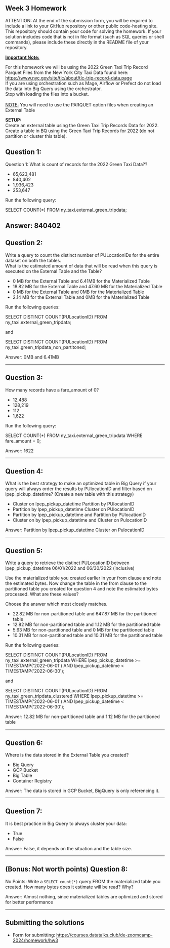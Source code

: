 ﻿## Week 3 Homework
ATTENTION: At the end of the submission form, you will be required to include a link to your GitHub repository or other public code-hosting site. This repository should contain your code for solving the homework. If your solution includes code that is not in file format (such as SQL queries or shell commands), please include these directly in the README file of your repository.

<b><u>Important Note:</b></u> <p> For this homework we will be using the 2022 Green Taxi Trip Record Parquet Files from the New York
City Taxi Data found here: </br> https://www.nyc.gov/site/tlc/about/tlc-trip-record-data.page </br>
If you are using orchestration such as Mage, Airflow or Prefect do not load the data into Big Query using the orchestrator.</br> 
Stop with loading the files into a bucket. </br></br>
<u>NOTE:</u> You will need to use the PARQUET option files when creating an External Table</br>

<b>SETUP:</b></br>
Create an external table using the Green Taxi Trip Records Data for 2022. </br>
Create a table in BQ using the Green Taxi Trip Records for 2022 (do not partition or cluster this table). </br>
</p>

## Question 1:
Question 1: What is count of records for the 2022 Green Taxi Data??
- 65,623,481
- 840,402
- 1,936,423
- 253,647

Run the following query:

SELECT COUNT(*)
FROM ny_taxi.external_green_tripdata;

Answer: 840402
-----------------------------------------------------------------------------

## Question 2:
Write a query to count the distinct number of PULocationIDs for the entire dataset on both the tables.</br> 
What is the estimated amount of data that will be read when this query is executed on the External Table and the Table?

- 0 MB for the External Table and 6.41MB for the Materialized Table
- 18.82 MB for the External Table and 47.60 MB for the Materialized Table
- 0 MB for the External Table and 0MB for the Materialized Table
- 2.14 MB for the External Table and 0MB for the Materialized Table

Run the following queries:

SELECT DISTINCT COUNT(PULocationID)
FROM ny_taxi.external_green_tripdata;

and

SELECT DISTINCT COUNT(PULocationID)
FROM ny_taxi.green_tripdata_non_partitoned;

Answer: 0MB and 6.41MB

-----------------------------------------------------------------------------



## Question 3:
How many records have a fare_amount of 0?
- 12,488
- 128,219
- 112
- 1,622

Run the following query:

SELECT COUNT(*)
FROM ny_taxi.external_green_tripdata
WHERE fare_amount = 0;

Answer: 1622

-----------------------------------------------------------------------------

## Question 4:
What is the best strategy to make an optimized table in Big Query if your query will always order the results by PUlocationID and filter based on lpep_pickup_datetime? (Create a new table with this strategy)
- Cluster on lpep_pickup_datetime Partition by PUlocationID
- Partition by lpep_pickup_datetime  Cluster on PUlocationID
- Partition by lpep_pickup_datetime and Partition by PUlocationID
- Cluster on by lpep_pickup_datetime and Cluster on PulocationID

Answer: Partition by lpep_pickup_datetime  Cluster on PulocationID

-----------------------------------------------------------------------------

## Question 5:
Write a query to retrieve the distinct PULocationID between lpep_pickup_datetime
06/01/2022 and 06/30/2022 (inclusive)</br>

Use the materialized table you created earlier in your from clause and note the estimated bytes. Now change the table in the from clause to the partitioned table you created for question 4 and note the estimated bytes processed. What are these values? </br>

Choose the answer which most closely matches.</br> 

- 22.82 MB for non-partitioned table and 647.87 MB for the partitioned table
- 12.82 MB for non-partitioned table and 1.12 MB for the partitioned table
- 5.63 MB for non-partitioned table and 0 MB for the partitioned table
- 10.31 MB for non-partitioned table and 10.31 MB for the partitioned table

Run the following queries:

SELECT DISTINCT COUNT(PULocationID)
FROM ny_taxi.external_green_tripdata
WHERE lpep_pickup_datetime >= TIMESTAMP('2022-06-01')
AND lpep_pickup_datetime < TIMESTAMP('2022-06-30');

and

SELECT DISTINCT COUNT(PULocationID)
FROM ny_taxi.green_tripdata_clustered
WHERE lpep_pickup_datetime >= TIMESTAMP('2022-06-01')
AND lpep_pickup_datetime < TIMESTAMP('2022-06-30');

Answer: 12.82 MB for non-partitioned table and 1.12 MB for the partitioned table

-----------------------------------------------------------------------------



## Question 6: 
Where is the data stored in the External Table you created?

- Big Query
- GCP Bucket
- Big Table
- Container Registry

Answer: The data is stored in GCP Bucket, BigQuery is only referencing it.

-----------------------------------------------------------------------------

## Question 7:
It is best practice in Big Query to always cluster your data:
- True
- False

Answer: False, it depends on the situation and the table size.

-----------------------------------------------------------------------------

## (Bonus: Not worth points) Question 8:
No Points: Write a `SELECT count(*)` query FROM the materialized table you created. How many bytes does it estimate will be read? Why?

Answer: Almost nothing, since materialized tables are optimized and stored for better performance

-----------------------------------------------------------------------------
 
## Submitting the solutions

* Form for submitting: https://courses.datatalks.club/de-zoomcamp-2024/homework/hw3


